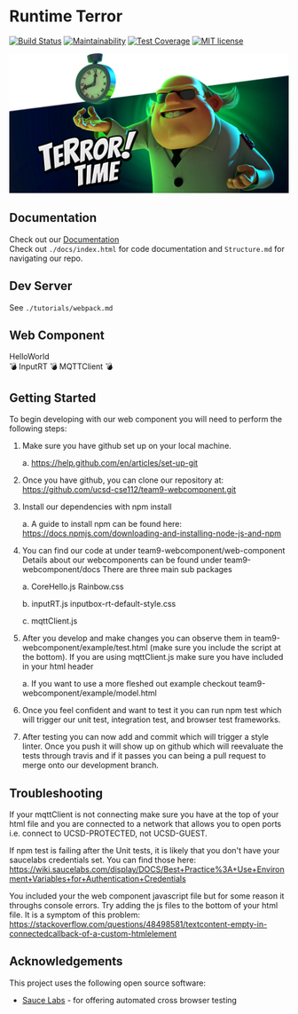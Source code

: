 # Runtime Terror
[![Build Status](https://travis-ci.com/ucsd-cse112/team9-webcomponent.svg?branch=dev)](https://travis-ci.com/ucsd-cse112/team9-webcomponent)
[![Maintainability](https://api.codeclimate.com/v1/badges/01d9ca099423c56d223d/maintainability)](https://codeclimate.com/repos/5cc220fa4a01b954d700d805/maintainability)
[![Test Coverage](https://api.codeclimate.com/v1/badges/01d9ca099423c56d223d/test_coverage)](https://codeclimate.com/repos/5cc220fa4a01b954d700d805/test_coverage)
[![MIT license](http://img.shields.io/badge/license-MIT-brightgreen.svg)](http://opensource.org/licenses/MIT)
  
![](docs/images/time_terror.png)

## Documentation
Check out our [Documentation](http://htmlpreview.github.io/?https://github.com/ucsd-cse112/team9-webcomponent/blob/valentin/docs/index.html)  
Check out `./docs/index.html` for code documentation and `Structure.md` for navigating our repo.

## Dev Server
See `./tutorials/webpack.md`

## Web Component

HelloWorld  
:bomb: InputRT :bomb: MQTTClient :bomb:

## Getting Started

To begin developing with our web component you will need to perform the following steps:

1. Make sure you have github set up on your local machine. 
    
    a. https://help.github.com/en/articles/set-up-git
1. Once you have github, you can clone our repository at:
    https://github.com/ucsd-cse112/team9-webcomponent.git
1. Install our dependencies with npm install 
    
    a. A guide to install npm can be found here:
    https://docs.npmjs.com/downloading-and-installing-node-js-and-npm
1. You can find our code at under team9-webcomponent/web-component
    Details about our webcomponents can be found under team9-webcomponent/docs
    There are three main sub packages 
        
    a. CoreHello.js Rainbow.css
    
    b. inputRT.js inputbox-rt-default-style.css
    
    c. mqttClient.js
1. After you develop and make changes you can observe them in team9-webcomponent/example/test.html (make sure you include the script at the bottom). If you are using mqttClient.js make sure you have <script src="https://cdnjs.cloudflare.com/ajax/libs/paho-mqtt/1.0.1/mqttws31.js" type="text/javascript"></script> included in your html header
    
    a. If you want to use a more fleshed out example checkout team9-webcomponent/example/model.html
1. Once you feel confident and want to test it you can run npm test which will trigger our unit test, integration test, and browser test
frameworks.
1. After testing you can now add and commit which will trigger a style linter. Once you push it will show up on github which will reevaluate the tests through travis and if it passes you can being a pull request to merge onto our development branch.

## Troubleshooting
If your mqttClient is not connecting make sure you have <script src="https://cdnjs.cloudflare.com/ajax/libs/paho-mqtt/1.0.1/mqttws31.js" type="text/javascript"></script> at the top of your html file and you are connected to a network that allows you to open ports i.e. connect to UCSD-PROTECTED, not UCSD-GUEST.

If npm test is failing after the Unit tests, it is likely that you don't have your saucelabs credentials set. You can find those here:
https://wiki.saucelabs.com/display/DOCS/Best+Practice%3A+Use+Environment+Variables+for+Authentication+Credentials

You included your the web component javascript file but for some reason it throughs console errors. Try adding the js files to the bottom of your html file. It is a symptom of this problem: 
https://stackoverflow.com/questions/48498581/textcontent-empty-in-connectedcallback-of-a-custom-htmlelement

## Acknowledgements
This project uses the following open source software: 
- [Sauce Labs](https://saucelabs.com/) - for offering automated cross browser testing
  
